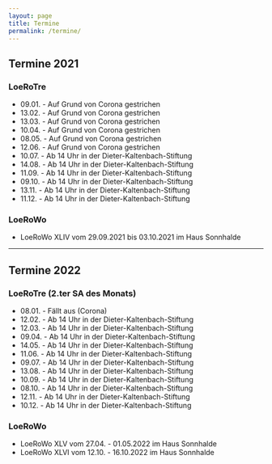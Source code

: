 ```yaml
---
layout: page
title: Termine
permalink: /termine/
---
```

## Termine 2021 ##

### LoeRoTre ###
* 09.01. - Auf Grund von Corona gestrichen
* 13.02. - Auf Grund von Corona gestrichen
* 13.03. - Auf Grund von Corona gestrichen
* 10.04. - Auf Grund von Corona gestrichen
* 08.05. - Auf Grund von Corona gestrichen
* 12.06. - Auf Grund von Corona gestrichen
* 10.07. - Ab 14 Uhr in der Dieter-Kaltenbach-Stiftung
* 14.08. - Ab 14 Uhr in der Dieter-Kaltenbach-Stiftung
* 11.09. - Ab 14 Uhr in der Dieter-Kaltenbach-Stiftung
* 09.10. - Ab 14 Uhr in der Dieter-Kaltenbach-Stiftung
* 13.11. - Ab 14 Uhr in der Dieter-Kaltenbach-Stiftung
* 11.12. - Ab 14 Uhr in der Dieter-Kaltenbach-Stiftung

### LoeRoWo ###
* LoeRoWo XLIV vom 29.09.2021 bis 03.10.2021 im Haus Sonnhalde

---
## Termine 2022 ##

### LoeRoTre (2.ter SA des Monats) ###
* 08.01. - Fällt aus (Corona)
* 12.02. - Ab 14 Uhr in der Dieter-Kaltenbach-Stiftung
* 12.03. - Ab 14 Uhr in der Dieter-Kaltenbach-Stiftung
* 09.04. - Ab 14 Uhr in der Dieter-Kaltenbach-Stiftung
* 14.05. - Ab 14 Uhr in der Dieter-Kaltenbach-Stiftung
* 11.06. - Ab 14 Uhr in der Dieter-Kaltenbach-Stiftung
* 09.07. - Ab 14 Uhr in der Dieter-Kaltenbach-Stiftung
* 13.08. - Ab 14 Uhr in der Dieter-Kaltenbach-Stiftung
* 10.09. - Ab 14 Uhr in der Dieter-Kaltenbach-Stiftung
* 08.10. - Ab 14 Uhr in der Dieter-Kaltenbach-Stiftung
* 12.11. - Ab 14 Uhr in der Dieter-Kaltenbach-Stiftung
* 10.12. - Ab 14 Uhr in der Dieter-Kaltenbach-Stiftung

### LoeRoWo ###
* LoeRoWo XLV vom 27.04. - 01.05.2022 im Haus Sonnhalde
* LoeRoWo XLVI vom 12.10. - 16.10.2022 im Haus Sonnhalde
